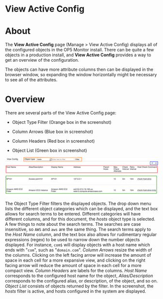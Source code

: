# View Active Config

# About

The **View Active Config** page (Manage \> View Active Config) displays all of the configured objects in the OP5 Monitor install. There can be quite a few objects in a production install, and **View Active Config** provides a way to get an overview of the configuration.

The objects can have more attribute columns then can be displayed in the browser window, so expanding the window horizontally might be necessary to see all of the attributes.

# Overview

There are several parts of the View Active Config page:

- Object Type Filter (Orange box in the screenshot)

- Column Arrows (Blue box in screenshot)

- Column Headers (Red box in screenshot)

- Object List (Green box in screenshot)

![](attachments/23792660/23793026.png)

The Object Type Filter filters the displayed objects. The drop down menu lists the different object categories which can be displayed, and the text box allows for search terms to be entered. Different categories will have different columns, and for this document, the *hosts* object type is selected.
A few things to note about the search terms. The searches are case insensitive, so `AWS` and `aws` are the same thing. The search terms apply to the *Host Name* column, and the text box also allows for rudimentary regular expressions (regex) to be used to narrow down the number objects displayed. For instance, `com$` will display objects with a host name which ends with "`com`", such as "`domain.com`".
*Column Arrows* resize the width of the columns. Clicking on the left facing arrow will increase the amount of space in each cell for a more expansive view, and clicking on the right facing arrow will reduce the amount of space in each cell for a more compact view.
*Column Headers* are labels for the columns. *Host Name* corresponds to the configured host name for the object, *Alias/Description* corresponds to the configured alias, or description, of the object, and so on.
*Object List* consists of objects returned by the filter. In the screenshot, the *hosts* filter is active, and hosts configured in the system are displayed.
